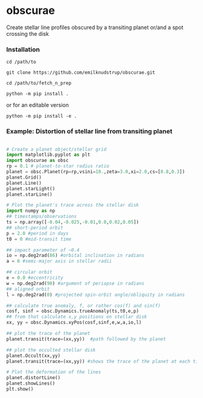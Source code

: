 # obscurae
Create stellar line profiles obscured by a transiting planet or/and a spot crossing the disk

### Installation
`cd /path/to`

`git clone https://github.com/emilknudstrup/obscurae.git`

`cd /path/to/fetch_n_prep`

`python -m pip install .`

or for an editable version

`python -m pip install -e .`

### Example: Distortion of stellar line from transiting planet
```python

# Create a planet object/stellar grid
import matplotlib.pyplot as plt
import obscurae as obsc
rp = 0.1 # planet-to-star radius ratio
planet = obsc.Planet(rp=rp,vsini=10.,zeta=3.0,xi=2.0,cs=[0.8,0.3])
planet.Grid()
planet.Line()
planet.starLight()
planet.starLine()

# Plot the planet's trace across the stellar disk
import numpy as np
## timestamps/observations
ts = np.array([-0.04,-0.025,-0.01,0.0,0.02,0.05])
## short-period orbit 
p = 2.0 #period in days
t0 = 0 #mid-transit time

## impact parameter of ~0.4
io = np.deg2rad(86) #orbital inclination in radians
a = 6 #semi-major axis in stellar radii

## circular orbit
e = 0.0 #eccentricity
w = np.deg2rad(90) #argument of periapse in radians
## aligned orbit
l = np.deg2rad(0) #projected spin-orbit angle/obliquity in radians

## calculate true anomaly, f, or rather cos(f) and sin(f)
cosf, sinf = obsc.Dynamics.trueAnomaly(ts,t0,e,p)
## from that calculate x,y positions on stellar disk
xx, yy = obsc.Dynamics.xyPos(cosf,sinf,e,w,a,io,l)

## plot the trace of the planet
planet.transit(trace=(xx,yy))  #path followed by the planet

## plot the occulted stellar disk
planet.Occult(xx,yy)
planet.transit(trace=(xx,yy)) #shows the trace of the planet at each timestamp

# Plot the deformation of the lines
planet.distortLine()
planet.showLines()
plt.show()

```